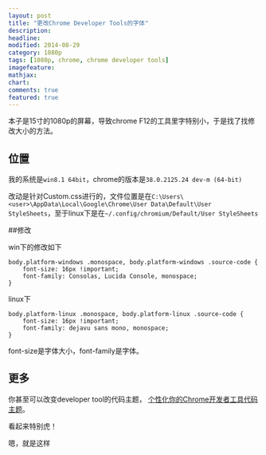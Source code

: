 ```yaml
---
layout: post
title: "更改Chrome Developer Tools的字体"
description: 
headline: 
modified: 2014-08-29
category: 1080p
tags: [1080p, chrome, chrome developer tools]
imagefeature: 
mathjax: 
chart: 
comments: true
featured: true
---
```


本子是15寸的1080p的屏幕，导致chrome F12的工具里字特别小，于是找了找修改大小的方法。

## 位置

我的系统是`win8.1 64bit`，chrome的版本是`38.0.2125.24 dev-m (64-bit)`

改动是针对Custom.css进行的，文件位置是在`C:\Users\<user>\AppData\Local\Google\Chrome\User Data\Default\User StyleSheets`，至于linux下是在`~/.config/chromium/Default/User StyleSheets`

##修改

win下的修改如下

	body.platform-windows .monospace, body.platform-windows .source-code {  
        font-size: 16px !important;  
        font-family: Consolas, Lucida Console, monospace;  
    }

linux下

    body.platform-linux .monospace, body.platform-linux .source-code {  
    	font-size: 16px !important;  
    	font-family: dejavu sans mono, monospace;  
	}

font-size是字体大小，font-family是字体。

## 更多

你甚至可以改变developer tool的代码主题，
[个性化你的Chrome开发者工具代码主题](http://be-evil.org/custom-your-chrome-inspector-code-theme.html)。

看起来特别虎！

嗯，就是这样